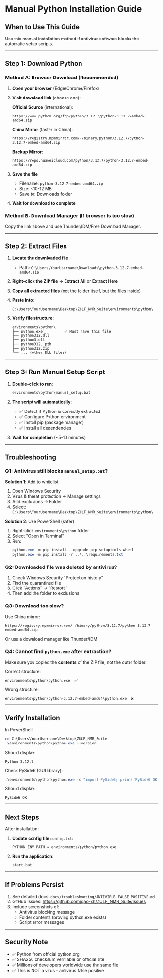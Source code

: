 # Manual Python Installation Guide

## When to Use This Guide

Use this manual installation method if antivirus software blocks the automatic setup scripts.

---

## Step 1: Download Python

### Method A: Browser Download (Recommended)

1. **Open your browser** (Edge/Chrome/Firefox)

2. **Visit download link** (choose one):

   **Official Source** (international):
   ```
   https://www.python.org/ftp/python/3.12.7/python-3.12.7-embed-amd64.zip
   ```

   **China Mirror** (faster in China):
   ```
   https://registry.npmmirror.com/-/binary/python/3.12.7/python-3.12.7-embed-amd64.zip
   ```

   **Backup Mirror**:
   ```
   https://repo.huaweicloud.com/python/3.12.7/python-3.12.7-embed-amd64.zip
   ```

3. **Save the file**
   - Filename: `python-3.12.7-embed-amd64.zip`
   - Size: ~10-12 MB
   - Save to: Downloads folder

4. **Wait for download to complete**

### Method B: Download Manager (if browser is too slow)

Copy the link above and use Thunder/IDM/Free Download Manager.

---

## Step 2: Extract Files

1. **Locate the downloaded file**
   - Path: `C:\Users\YourUsername\Downloads\python-3.12.7-embed-amd64.zip`

2. **Right-click the ZIP file** → **Extract All** or **Extract Here**

3. **Copy all extracted files** (not the folder itself, but the files inside)

4. **Paste into**:
   ```
   C:\Users\YourUsername\Desktop\ZULF_NMR_Suite\environments\python\
   ```

5. **Verify file structure**:
   ```
   environments\python\
   ├── python.exe          ✅ Must have this file
   ├── python312.dll
   ├── python3.dll
   ├── python312._pth
   ├── python312.zip
   └── ... (other DLL files)
   ```

---

## Step 3: Run Manual Setup Script

1. **Double-click to run**:
   ```
   environments\python\manual_setup.bat
   ```

2. **The script will automatically**:
   - ✅ Detect if Python is correctly extracted
   - ✅ Configure Python environment
   - ✅ Install pip (package manager)
   - ✅ Install all dependencies

3. **Wait for completion** (~5-10 minutes)

---

## Troubleshooting

### Q1: Antivirus still blocks `manual_setup.bat`?

**Solution 1**: Add to whitelist
1. Open Windows Security
2. Virus & threat protection → Manage settings
3. Add exclusions → Folder
4. Select: `C:\Users\YourUsername\Desktop\ZULF_NMR_Suite\environments\python\`

**Solution 2**: Use PowerShell (safer)
1. Right-click `environments\python` folder
2. Select "Open in Terminal"
3. Run:
   ```powershell
   python.exe -m pip install --upgrade pip setuptools wheel
   python.exe -m pip install -r ..\..\requirements.txt
   ```

### Q2: Downloaded file was deleted by antivirus?

1. Check Windows Security "Protection history"
2. Find the quarantined file
3. Click "Actions" → "Restore"
4. Then add the folder to exclusions

### Q3: Download too slow?

Use China mirror:
```
https://registry.npmmirror.com/-/binary/python/3.12.7/python-3.12.7-embed-amd64.zip
```

Or use a download manager like Thunder/IDM.

### Q4: Cannot find `python.exe` after extraction?

Make sure you copied the **contents** of the ZIP file, not the outer folder.

Correct structure:
```
environments\python\python.exe  ✅
```

Wrong structure:
```
environments\python\python-3.12.7-embed-amd64\python.exe  ❌
```

---

## Verify Installation

In PowerShell:

```powershell
cd C:\Users\YourUsername\Desktop\ZULF_NMR_Suite
.\environments\python\python.exe --version
```

Should display:
```
Python 3.12.7
```

Check PySide6 (GUI library):
```powershell
.\environments\python\python.exe -c "import PySide6; print('PySide6 OK')"
```

Should display:
```
PySide6 OK
```

---

## Next Steps

After installation:

1. **Update config file** `config.txt`:
   ```
   PYTHON_ENV_PATH = environments/python/python.exe
   ```

2. **Run the application**:
   ```
   start.bat
   ```

---

## If Problems Persist

1. See detailed docs: `docs/troubleshooting/ANTIVIRUS_FALSE_POSITIVE.md`
2. GitHub Issues: https://github.com/gao-xh/ZULF_NMR_Suite/issues
3. Include screenshots of:
   - Antivirus blocking message
   - Folder contents (proving python.exe exists)
   - Script error messages

---

## Security Note

- ✅ Python from official python.org
- ✅ SHA256 checksum verifiable on official site
- ✅ Millions of developers worldwide use the same file
- ✅ This is NOT a virus - antivirus false positive

